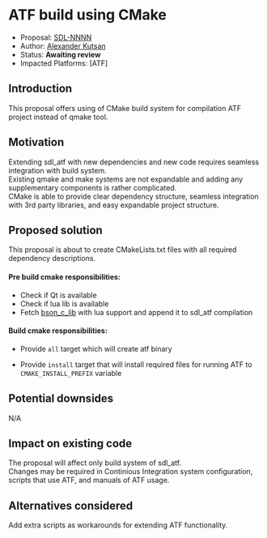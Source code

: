 # ATF build using CMake

* Proposal: [SDL-NNNN](nnnn-atf_build_using_cmake.md)
* Author: [Alexander Kutsan](https://github.com/LuxoftAKutsan)
* Status: **Awaiting review**
* Impacted Platforms: [ATF]

## Introduction

This proposal offers using of CMake build system for compilation ATF project instead of qmake tool. 

## Motivation

Extending sdl_atf with new dependencies and new code requires seamless integration with build system.  
Existing qmake and make systems are not expandable and adding any supplementary components is rather complicated.  
CMake is able to provide clear dependency structure, seamless integration with 3rd party libraries, and easy expandable project structure.

## Proposed solution

This proposal is about to create CMakeLists.txt files with all required dependency descriptions.

#### Pre build cmake responsibilities:
 - Check if Qt is available
 - Check if lua lib is available
 - Fetch [bson_c_lib](https://github.com/smartdevicelink/bson_c_lib) with lua support and append it to sdl_atf compilation

#### Build cmake responsibilities:

  - Provide `all` target which will create atf binary

  - Provide `install` target that will install required files for running ATF to `CMAKE_INSTALL_PREFIX` variable

## Potential downsides

N/A

## Impact on existing code

The proposal will affect only build system of sdl_atf.  
Changes may be required in Continious Integration system configuration, scripts that use ATF, and manuals of ATF usage.

## Alternatives considered
Add extra scripts as workarounds for extending ATF functionality.
